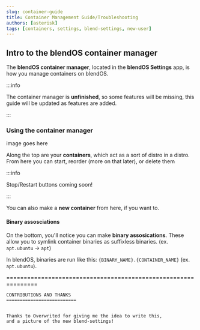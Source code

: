 ```yaml
---
slug: container-guide
title: Container Management Guide/Troubleshooting
authors: [asterisk]
tags: [containers, settings, blend-settings, new-user]
---
```


## Intro to the blendOS container manager

The **blendOS container manager**, located in the **blendOS Settings** app, is how you manage containers on blendOS.

:::info

The container manager is **unfinished**, so some features will be missing, this guide will be updated as features are added.

:::

### Using the container manager

image goes here
<div class="gap"></div>

Along the top are your **containers**, which act as a sort of distro in a distro. From here you can start, reorder (more on that later), or delete them

:::info

Stop/Restart buttons coming soon!

:::

You can also make a **new container** from here, if you want to.

#### Binary assosciations

On the bottom, you'll notice you can make **binary assosications**. These allow you to symlink container binaries as suffixless binaries. (ex. `apt.ubuntu` -> `apt`)  
  
In blendOS, binaries are run like this: `{BINARY_NAME}.{CONTAINER_NAME}` (ex. `apt.ubuntu`).  

===============================================================

```
CONTRIBUTIONS AND THANKS
==========================


Thanks to Overwrited for giving me the idea to write this, 
and a picture of the new blend-settings!
```

<!-- 63 dashes/equals signs is enough to stretch across the viewer, don't use any more. -->
